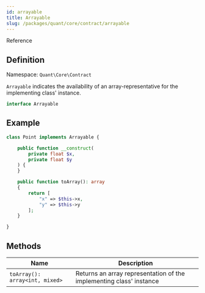 ```yaml
---
id: arrayable
title: Arrayable
slug: /packages/quant/core/contract/arrayable
---
```


Reference

## Definition
Namespace: `Quant\Core\Contract`

`Arrayable` indicates the availability of an array-representative for the implementing class' instance.

```php
interface Arrayable
```

## Example

```php
class Point implements Arrayable {

    public function __construct(
        private float $x,
        private float $y
    ) {
    } 

    public function toArray(): array
    {
        return [
            "x" => $this->x,
            "y" => $this->y
        ];       
    }

}

```


## Methods

| Name                           | Description                                                         |
|--------------------------------|---------------------------------------------------------------------|
| `toArray(): array<int, mixed>` | Returns an array representation of the implementing class' instance |
